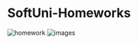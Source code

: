 # SoftUni-Homeworks
![homework](https://user-images.githubusercontent.com/96775864/170207654-865eb7e9-5e27-4b10-b1bb-27bb9d4c3b1c.jpg) ![images](https://user-images.githubusercontent.com/96775864/170208894-67890e49-7c4c-4ddc-864b-65456f6de4ef.jpg)
